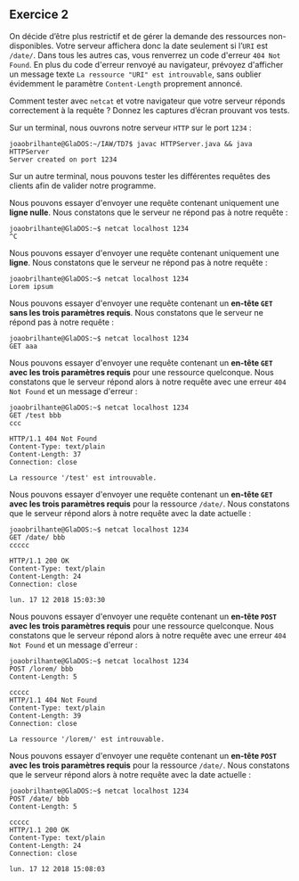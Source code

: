 ## Exercice 2

On décide d’être plus restrictif et de gérer la demande des ressources
non-disponibles. Votre serveur affichera donc la date seulement si l’`URI` est
`/date/`. Dans tous les autres cas, vous renverrez un code d'erreur `404 Not Found`.
En plus du code d'erreur renvoyé au navigateur, prévoyez d'afficher un message
texte `La ressource "URI" est introuvable`, sans oublier évidemment le paramètre
 `Content-Length` proprement annoncé.

Comment tester avec `netcat` et votre navigateur que votre serveur réponds
correctement à la requête ? Donnez les captures d’écran prouvant vos tests.

Sur un terminal, nous ouvrons notre serveur `HTTP` sur le port `1234` :

	joaobrilhante@GlaDOS:~/IAW/TD7$ javac HTTPServer.java && java HTTPServer
	Server created on port 1234

Sur un autre terminal, nous pouvons tester les différentes requêtes des clients
afin de valider notre programme.

Nous pouvons essayer d'envoyer une requête contenant uniquement une **ligne nulle**.
Nous constatons que le serveur ne répond pas à notre requête :

	joaobrilhante@GlaDOS:~$ netcat localhost 1234
	^C

Nous pouvons essayer d'envoyer une requête contenant uniquement une **ligne**.
Nous constatons que le serveur ne répond pas à notre requête :

	joaobrilhante@GlaDOS:~$ netcat localhost 1234
	Lorem ipsum

Nous pouvons essayer d'envoyer une requête contenant un **en-tête `GET` sans les
trois paramètres requis**. Nous constatons que le serveur ne répond pas à notre
requête :

	joaobrilhante@GlaDOS:~$ netcat localhost 1234
	GET aaa

Nous pouvons essayer d'envoyer une requête contenant un **en-tête `GET` avec les
trois paramètres requis** pour une ressource quelconque. Nous constatons que le
serveur répond alors à notre requête avec une erreur `404 Not Found` et un
message d'erreur :

	joaobrilhante@GlaDOS:~$ netcat localhost 1234
	GET /test bbb
	ccc

	HTTP/1.1 404 Not Found
	Content-Type: text/plain
	Content-Length: 37
	Connection: close

	La ressource '/test' est introuvable.

Nous pouvons essayer d'envoyer une requête contenant un **en-tête `GET` avec les
trois paramètres requis** pour la ressource `/date/`. Nous constatons que le
serveur répond alors à notre requête avec la date actuelle :

	joaobrilhante@GlaDOS:~$ netcat localhost 1234
	GET /date/ bbb
	ccccc

	HTTP/1.1 200 OK
	Content-Type: text/plain
	Content-Length: 24
	Connection: close

	lun. 17 12 2018 15:03:30

Nous pouvons essayer d'envoyer une requête contenant un **en-tête `POST` avec les
trois paramètres requis** pour une ressource quelconque. Nous constatons que le
serveur répond alors à notre requête avec une erreur `404 Not Found` et un
message d'erreur :

	joaobrilhante@GlaDOS:~$ netcat localhost 1234
	POST /lorem/ bbb
	Content-Length: 5

	ccccc
	HTTP/1.1 404 Not Found
	Content-Type: text/plain
	Content-Length: 39
	Connection: close

	La ressource '/lorem/' est introuvable.

Nous pouvons essayer d'envoyer une requête contenant un **en-tête `POST` avec les
trois paramètres requis** pour la ressource `/date/`. Nous constatons que le
serveur répond alors à notre requête avec la date actuelle :

	joaobrilhante@GlaDOS:~$ netcat localhost 1234
	POST /date/ bbb
	Content-Length: 5

	ccccc
	HTTP/1.1 200 OK
	Content-Type: text/plain
	Content-Length: 24
	Connection: close

	lun. 17 12 2018 15:08:03
